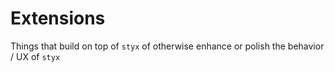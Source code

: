# Extensions

Things that build on top of `styx` of otherwise enhance or polish the behavior / UX of `styx`

